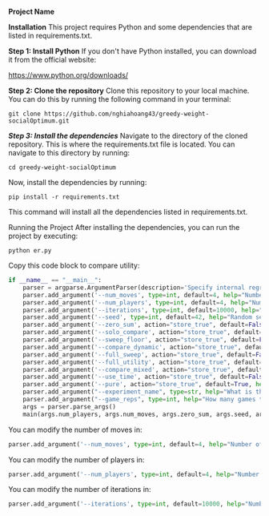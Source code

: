 


**Project Name**

**Installation**
This project requires Python and some dependencies that are listed in requirements.txt.

**Step 1: Install Python**
If you don't have Python installed, you can download it from the official website:

https://www.python.org/downloads/

**Step 2: Clone the repository**
Clone this repository to your local machine. You can do this by running the following command in your terminal:

```
git clone https://github.com/nghiahoang43/greedy-weight-socialOptimum.git
```

***Step 3: Install the dependencies***
Navigate to the directory of the cloned repository. This is where the requirements.txt file is located. You can navigate to this directory by running:

```
cd greedy-weight-socialOptimum
```

Now, install the dependencies by running:

```
pip install -r requirements.txt
```
This command will install all the dependencies listed in requirements.txt.

Running the Project
After installing the dependencies, you can run the project by executing:
```
python er.py
```

Copy this code block to compare utility:
```python
if __name__ == "__main__":
    parser = argparse.ArgumentParser(description='Specify internal regret settings')
    parser.add_argument('--num_moves', type=int, default=4, help="Number of moves in the game, default 3")
    parser.add_argument('--num_players', type=int, default=4, help="Number of players in the game, default 2")
    parser.add_argument('--iterations', type=int, default=10000, help="Number of iterations to run regret minimization, default 1K")
    parser.add_argument('--seed', type=int, default=42, help="Random seed, default 42")
    parser.add_argument('--zero_sum', action="store_true", default=False, help="Make the game zero sum, default false")
    parser.add_argument('--solo_compare', action="store_true", default=False, help="Compare only RM and dynamic weights")
    parser.add_argument('--sweep_floor', action="store_true", default=False, help="Sweep floors")
    parser.add_argument('--compare_dynamic', action="store_true", default=False, help="Compare the variants of dynamic weights")
    parser.add_argument('--full_sweep', action="store_true", default=False, help="Sweep through all non dynamic methods")
    parser.add_argument('--full_utility', action="store_true", default=True, help="Sweep through all non dynamic methods")
    parser.add_argument('--compare_mixed', action="store_true", default=False, help="Compare mixed dynamic")
    parser.add_argument('--use_time', action="store_true", default=False, help="Compare time")
    parser.add_argument('--pure', action="store_true", default=True, help="Use pure strategies for regret minimization, default false")
    parser.add_argument("--experiment_name", type=str, help="What is this experiment called?", default="CYBERTRASH")
    parser.add_argument("--game_reps", type=int, help="How many games to repeat for", default=1)
    args = parser.parse_args()
    main(args.num_players, args.num_moves, args.zero_sum, args.seed, args.iterations, args.pure, args.experiment_name, args.game_reps)
```

You can modify the number of moves in:
```python
parser.add_argument('--num_moves', type=int, default=4, help="Number of moves in the game, default 3")
```

You can modify the number of players in:
```python
parser.add_argument('--num_players', type=int, default=4, help="Number of players in the game, default 2")
```

You can modify the number of iterations in:
```python
parser.add_argument('--iterations', type=int, default=10000, help="Number of iterations to run regret minimization, default 1K")
```
